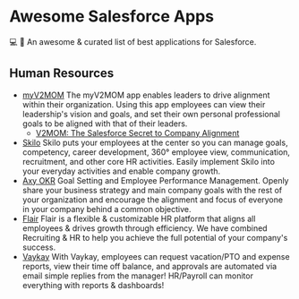 # Awesome Salesforce Apps
💻 🎉 An awesome &amp; curated list of best applications for Salesforce. 

## Human Resources

- [myV2MOM](https://appexchange.salesforce.com/appxListingDetail?listingId=a0N3A00000F7sbnUAB) The myV2MOM app enables leaders to drive alignment within their organization. Using this app employees can view their leadership's vision and goals, and set their own personal professional goals to be aligned with that of their leaders. 
  - [V2MOM: The Salesforce Secret to Company Alignment](https://visible.vc/blog/v2mom-salesforce/)
- [Skilo](https://appexchange.salesforce.com/appxListingDetail?listingId=a0N3000000B5hRhEAJ) Skilo puts your employees at the center so you can manage goals, competency, career development, 360° employee view, communication, recruitment, and other core HR activities. Easily implement Skilo into your everyday activities and enable company growth.
- [Axy OKR](https://appexchange.salesforce.com/appxListingDetail?listingId=a0N3A00000FeGSVUA3) Goal Setting and Employee Performance Management. Openly share your business strategy and main company goals with the rest of your organization and encourage the alignment and focus of everyone in your company behind a common objective.
- [Flair](https://appexchange.salesforce.com/appxListingDetail?listingId=a0N3A00000FR5IlUAL) Flair is a flexible & customizable HR platform that aligns all employees & drives growth through efficiency. We have combined Recruiting & HR to help you achieve the full potential of your company's success.
- [Vaykay](https://appexchange.salesforce.com/appxListingDetail?listingId=a0N3000000B3oirEAB) With Vaykay, employees can request vacation/PTO and expense reports, view their time off balance, and approvals are automated via email simple replies from the manager! HR/Payroll can monitor everything with reports & dashboards!

